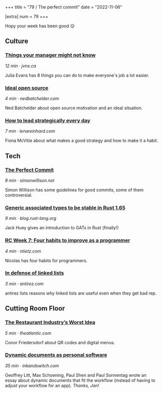 +++
title = "79 / The perfect commit"
date = "2022-11-06"

[extra]
num = 79
+++

Hopy your week has been good 😌

## Culture

### [Things your manager might not know](https://click.arne.me?issue=79&url=https://jvns.ca/blog/things-your-manager-might-not-know/)

_12 min · jvns.ca_

Julia Evans has 8 things you can do to make everyone's job a lot easier.

### [Ideal open source](https://click.arne.me?issue=79&url=https://nedbatchelder.com/blog/202210/ideal_open_source.html)

_4 min · nedbatchelder.com_

Ned Batchelder about open source motivation and an ideal situation.

### [How to lead strategically every day](https://click.arne.me?issue=79&url=https://www.lenareinhard.com/articles/how-to-lead-strategically-every-day)

_7 min · lenareinhard.com_

Fiona McVitie about what makes a good strategy and how to make it a habit.

## Tech

### [The Perfect Commit](https://click.arne.me?issue=79&url=https://simonwillison.net/2022/Oct/29/the-perfect-commit/)

_8 min · simonwillison.net_

Simon Willison has some guidelines for good commits, some of them controversial.

### [Generic associated types to be stable in Rust 1.65](https://click.arne.me?issue=79&url=https://blog.rust-lang.org/2022/10/28/gats-stabilization.html)

_9 min · blog.rust-lang.org_

Jack Huey gives an introduction to GATs in Rust (finally!)

### [RC Week 7: Four habits to improve as a programmer](https://click.arne.me?issue=79&url=https://ntietz.com/blog/rc-week-7-recap/)

_4 min · ntietz.com_

Nicolas has four habits for programmers.

### [In defense of linked lists](https://click.arne.me?issue=79&url=http://antirez.com/news/138)

_3 min · antirez.com_

antirez lists reasons why linked lists are useful even when they get bad rep.

## Cutting Room Floor

### [The Restaurant Industry’s Worst Idea](https://click.arne.me?issue=79&url=https://www.theatlantic.com/ideas/archive/2022/10/qr-code-menus-restaurants-pandemic/671888/)

_5 min · theatlantic.com_

Conor Friedersdorf about QR codes and digital menus.

### [Dynamic documents as personal software](https://click.arne.me?issue=79&url=https://www.inkandswitch.com/potluck/)

_35 min · inkandswitch.com_

Geoffrey Litt, Max Schoening, Paul Shen
and Paul Sonnentag wrote an essay about dynamic documents that fit the workflow (instead of having to adjust your workflow for an app). _Thanks, Jan!_
